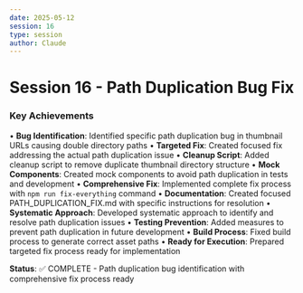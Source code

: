 ```yaml
---
date: 2025-05-12
session: 16
type: session
author: Claude
---
```


# Session 16 - Path Duplication Bug Fix

### Key Achievements
• **Bug Identification**: Identified specific path duplication bug in thumbnail URLs causing double directory paths
• **Targeted Fix**: Created focused fix addressing the actual path duplication issue
• **Cleanup Script**: Added cleanup script to remove duplicate thumbnail directory structure
• **Mock Components**: Created mock components to avoid path duplication in tests and development
• **Comprehensive Fix**: Implemented complete fix process with `npm run fix-everything` command
• **Documentation**: Created focused PATH_DUPLICATION_FIX.md with specific instructions for resolution
• **Systematic Approach**: Developed systematic approach to identify and resolve path duplication issues
• **Testing Prevention**: Added measures to prevent path duplication in future development
• **Build Process**: Fixed build process to generate correct asset paths
• **Ready for Execution**: Prepared targeted fix process ready for implementation

**Status**: ✅ COMPLETE - Path duplication bug identification with comprehensive fix process ready
